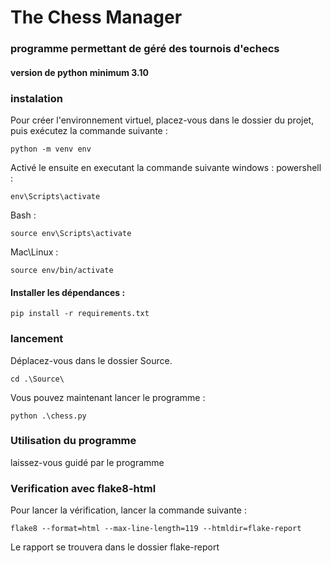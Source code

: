 # The Chess Manager

### programme permettant de géré des tournois d'echecs

#### version de python minimum 3.10

### instalation
Pour créer l'environnement virtuel, placez-vous dans le dossier du projet, puis exécutez la commande suivante :
```
python -m venv env
```

Activé le ensuite en executant la commande suivante
windows :
powershell :
```
env\Scripts\activate
```
Bash :
```
source env\Scripts\activate
```

Mac\Linux :
```
source env/bin/activate
```

#### Installer les dépendances :
```
pip install -r requirements.txt
```
### lancement
Déplacez-vous dans le dossier Source.
```
cd .\Source\
```
Vous pouvez maintenant lancer le programme :
```
python .\chess.py
```
### Utilisation du programme
laissez-vous guidé par le programme

### Verification avec flake8-html
Pour lancer la vérification, lancer la commande suivante :
```
flake8 --format=html --max-line-length=119 --htmldir=flake-report
```
Le rapport se trouvera dans le dossier flake-report